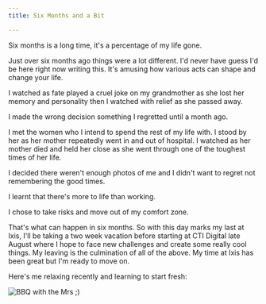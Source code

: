 ```yaml
---
title: Six Months and a Bit

---
```

Six months is a long time, it's a percentage of my life gone.

Just over six months ago things were a lot different. I'd never have guess I'd be here right now writing this. It's amusing how various acts can shape and change your life.

I watched as fate played a cruel joke on my grandmother as she lost her memory and personality then I watched with relief as she passed away.

I made the wrong decision something I regretted until a month ago.

I met the women who I intend to spend the rest of my life with. I stood by her as her mother repeatedly went in and out of hospital. I watched as her mother died and held her close as she went through one of the toughest times of her life.

I decided there weren't enough photos of me and I didn't want to regret not remembering the good times.

I learnt that there's more to life than working.

I chose to take risks and move out of my comfort zone.

That's what can happen in six months. So with this day marks my last at Ixis, I'll be taking a two week vacation before starting at CTI Digital late August where I hope to face new challenges and create some really cool things. My leaving is the culmination of all of the above. My time at Ixis has been great but I'm ready to move on.

Here's me relaxing recently and learning to start fresh:

![BBQ with the Mrs ;)](http://farm4.staticflickr.com/3714/9394228795_32d7c97578_z.jpg)
